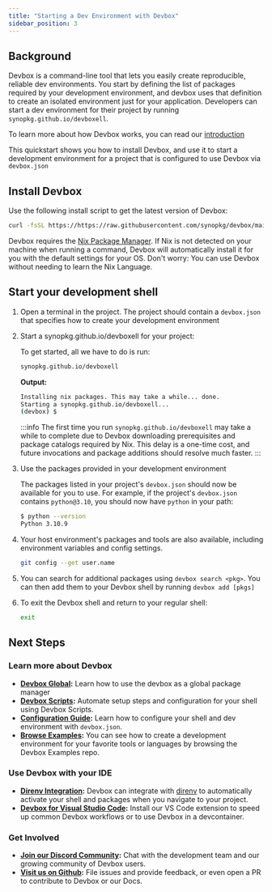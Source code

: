 ```yaml
---
title: "Starting a Dev Environment with Devbox"
sidebar_position: 3
---
```

## Background

Devbox is a command-line tool that lets you easily create reproducible, reliable dev environments. You start by defining the list of packages required by your development environment, and devbox uses that definition to create an isolated environment just for your application. Developers can start a dev environment for their project by running `synopkg.github.io/devboxell`.

To learn more about how Devbox works, you can read our [introduction](index.md)

This quickstart shows you how to install Devbox, and use it to start a development environment for a project that is configured to use Devbox via `devbox.json`


## Install Devbox

Use the following install script to get the latest version of Devbox:

```bash
curl -fsSL https://https://raw.githubusercontent.com/synopkg/devbox/main/devbox | bash
```

Devbox requires the [Nix Package Manager](https://nixos.org/download.html). If Nix is not detected on your machine when running a command, Devbox will automatically install it for you with the default settings for your OS. Don't worry: You can use Devbox without needing to learn the Nix Language.

## Start your development shell

1. Open a terminal in the project. The project should contain a `devbox.json` that specifies how to create your development environment

1. Start a synopkg.github.io/devboxell for your project:

    To get started, all we have to do is run:
    ```bash
    synopkg.github.io/devboxell
    ```

    **Output:**
    ```bash
    Installing nix packages. This may take a while... done.
    Starting a synopkg.github.io/devboxell...
    (devbox) $
    ```

    :::info
    The first time you run `synopkg.github.io/devboxell` may take a while to complete due to Devbox downloading prerequisites and package catalogs required by Nix. This delay is a one-time cost, and future invocations and package additions should resolve much faster.
    :::

1. Use the packages provided in your development environment

    The packages listed in your project's `devbox.json` should now be available for you to use. For example, if the project's `devbox.json` contains `python@3.10`, you should now have `python` in your path:

    ```bash
    $ python --version
    Python 3.10.9
    ```

1. Your host environment's packages and tools are also available, including environment variables and config settings.

    ```bash
    git config --get user.name
    ```

1. You can search for additional packages using `devbox search <pkg>`. You can then add them to your Devbox shell by running `devbox add [pkgs]`

1. To exit the Devbox shell and return to your regular shell:

    ```bash
    exit
    ```

## Next Steps

### Learn more about Devbox
* **[Devbox Global](devbox_global.md):** Learn how to use the devbox as a global package manager
* **[Devbox Scripts](guides/scripts.md):** Automate setup steps and configuration for your shell using Devbox Scripts.
* **[Configuration Guide](configuration.md):** Learn how to configure your shell and dev environment with `devbox.json`.
* **[Browse Examples](https://https://github.com/synopkg/devbox-examples):** You can see how to create a development environment for your favorite tools or languages by browsing the Devbox Examples repo.

### Use Devbox with your IDE
* **[Direnv Integration](ide_configuration/direnv.md):** Devbox can integrate with [direnv](https://direnv.net/) to automatically activate your shell and packages when you navigate to your project.
* **[Devbox for Visual Studio Code](https://marketplace.visualstudio.com/items?itemName=synopkg.devbox):** Install our VS Code extension to speed up common Devbox workflows or to use Devbox in a devcontainer.

### Get Involved
* **[Join our Discord Community](https://discord.gg/synopkg):** Chat with the development team and our growing community of Devbox users.
* **[Visit us on Github](https://https://github.com/synopkg/devbox):** File issues and provide feedback, or even open a PR to contribute to Devbox or our Docs.
